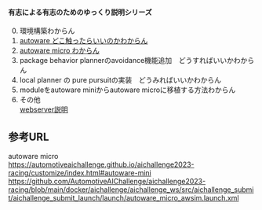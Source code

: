 #### 有志による有志のためのゆっくり説明シリーズ
0. 環境構築わからん
1. [autoware どこ触ったらいいのかわからん](autoware_doko_sawattarai.md)
2. [autoware micro わからん](autoware_micro.md)
3. package behavior plannerのavoidance機能追加　どうすればいいかわからん
4. local planner の pure pursuitの実装　どうみればいいかわからん
5. moduleをautoware miniからautoware microに移植する方法わからん
6. その他  
   [webserver説明](https://github.com/ChallengeClub/aichallenge2023-racing-tips/blob/main/20231209/README.md)

## 参考URL
autoware micro  
https://automotiveaichallenge.github.io/aichallenge2023-racing/customize/index.html#autoware-mini  
https://github.com/AutomotiveAIChallenge/aichallenge2023-racing/blob/main/docker/aichallenge/aichallenge_ws/src/aichallenge_submit/aichallenge_submit_launch/launch/autoware_micro_awsim.launch.xml  
